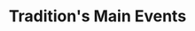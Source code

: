---
title: "Tradition's Main Events"
url: /lebanon/traditions-main-events-west-main-street/
shop: Kleidung
---